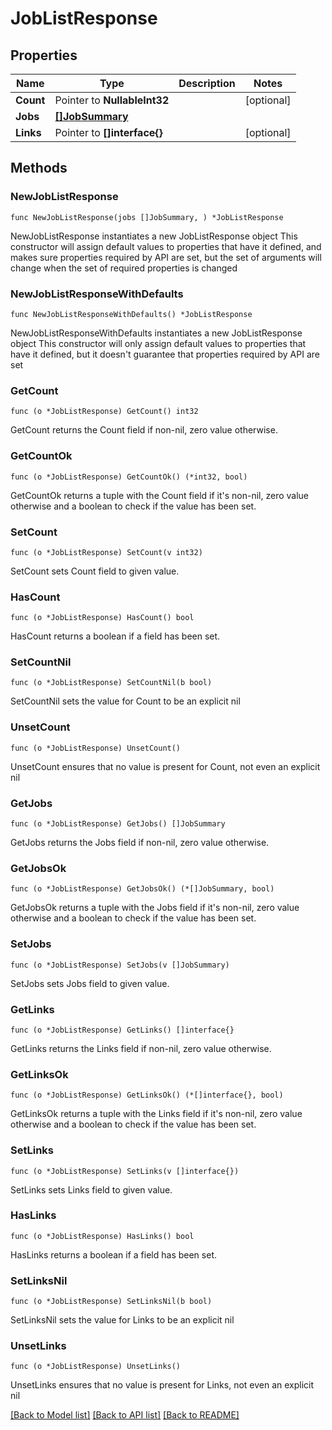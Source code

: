 # JobListResponse

## Properties

Name | Type | Description | Notes
------------ | ------------- | ------------- | -------------
**Count** | Pointer to **NullableInt32** |  | [optional] 
**Jobs** | [**[]JobSummary**](JobSummary.md) |  | 
**Links** | Pointer to **[]interface{}** |  | [optional] 

## Methods

### NewJobListResponse

`func NewJobListResponse(jobs []JobSummary, ) *JobListResponse`

NewJobListResponse instantiates a new JobListResponse object
This constructor will assign default values to properties that have it defined,
and makes sure properties required by API are set, but the set of arguments
will change when the set of required properties is changed

### NewJobListResponseWithDefaults

`func NewJobListResponseWithDefaults() *JobListResponse`

NewJobListResponseWithDefaults instantiates a new JobListResponse object
This constructor will only assign default values to properties that have it defined,
but it doesn't guarantee that properties required by API are set

### GetCount

`func (o *JobListResponse) GetCount() int32`

GetCount returns the Count field if non-nil, zero value otherwise.

### GetCountOk

`func (o *JobListResponse) GetCountOk() (*int32, bool)`

GetCountOk returns a tuple with the Count field if it's non-nil, zero value otherwise
and a boolean to check if the value has been set.

### SetCount

`func (o *JobListResponse) SetCount(v int32)`

SetCount sets Count field to given value.

### HasCount

`func (o *JobListResponse) HasCount() bool`

HasCount returns a boolean if a field has been set.

### SetCountNil

`func (o *JobListResponse) SetCountNil(b bool)`

 SetCountNil sets the value for Count to be an explicit nil

### UnsetCount
`func (o *JobListResponse) UnsetCount()`

UnsetCount ensures that no value is present for Count, not even an explicit nil
### GetJobs

`func (o *JobListResponse) GetJobs() []JobSummary`

GetJobs returns the Jobs field if non-nil, zero value otherwise.

### GetJobsOk

`func (o *JobListResponse) GetJobsOk() (*[]JobSummary, bool)`

GetJobsOk returns a tuple with the Jobs field if it's non-nil, zero value otherwise
and a boolean to check if the value has been set.

### SetJobs

`func (o *JobListResponse) SetJobs(v []JobSummary)`

SetJobs sets Jobs field to given value.


### GetLinks

`func (o *JobListResponse) GetLinks() []interface{}`

GetLinks returns the Links field if non-nil, zero value otherwise.

### GetLinksOk

`func (o *JobListResponse) GetLinksOk() (*[]interface{}, bool)`

GetLinksOk returns a tuple with the Links field if it's non-nil, zero value otherwise
and a boolean to check if the value has been set.

### SetLinks

`func (o *JobListResponse) SetLinks(v []interface{})`

SetLinks sets Links field to given value.

### HasLinks

`func (o *JobListResponse) HasLinks() bool`

HasLinks returns a boolean if a field has been set.

### SetLinksNil

`func (o *JobListResponse) SetLinksNil(b bool)`

 SetLinksNil sets the value for Links to be an explicit nil

### UnsetLinks
`func (o *JobListResponse) UnsetLinks()`

UnsetLinks ensures that no value is present for Links, not even an explicit nil

[[Back to Model list]](../README.md#documentation-for-models) [[Back to API list]](../README.md#documentation-for-api-endpoints) [[Back to README]](../README.md)


